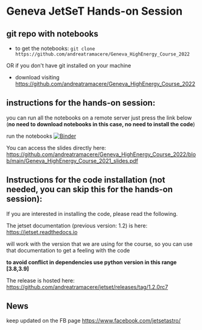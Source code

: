 # Geneva JetSeT Hands-on Session

## git repo with notebooks 

- to get the notebooks:
  `git clone https://github.com/andreatramacere/Geneva_HighEnergy_Course_2022`

OR if you don't have git installed on your machine

- download visiting <https://github.com/andreatramacere/Geneva_HighEnergy_Course_2022>

## instructions for the hands-on session: 

you can run all the notebooks on a remote server just press the link below (**no need to download notebooks in this case, no need to install the code**)

run the notebooks [![Binder](https://mybinder.org/badge_logo.svg)](https://mybinder.org/v2/gh/andreatramacere/Geneva_HighEnergy_Course_2022/HEAD)

You can access the slides directly here: https://github.com/andreatramacere/Geneva_HighEnergy_Course_2022/blob/main/Geneva_HighEnergy_Course_2021_slides.pdf





## Instructions for the code installation (not needed, you can skip this for the hands-on session): 

If you are interested in installing the code, please read the following.

The jetset documentation (previous version: 1.2) is here: https://jetset.readthedocs.io


will work with the version that we are using for the course, so you can use that documentation to get a feeling with the code

**to avoid conflict in dependencies use python version in this range [3.8,3.9]**

The release is hosted here: <https://github.com/andreatramacere/jetset/releases/tag/1.2.0rc7>



## News
keep updated on the FB page <https://www.facebook.com/jetsetastro/>

